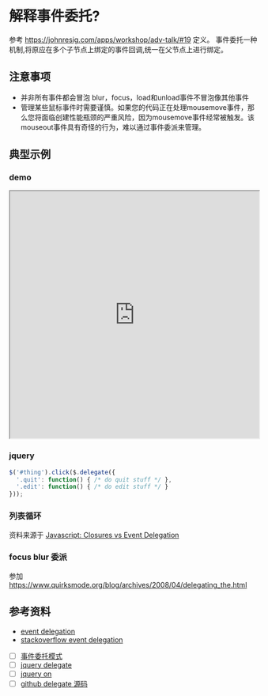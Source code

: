 # 解释事件委托?

参考 <https://johnresig.com/apps/workshop/adv-talk/#19> 定义。
事件委托一种机制,将原应在多个子节点上绑定的事件回调,统一在父节点上进行绑定。


## 注意事项
* 并非所有事件都会冒泡 blur，focus，load和unload事件不冒泡像其他事件
* 管理某些鼠标事件时需要谨慎。如果您的代码正在处理mousemove事件，那么您将面临创建性能瓶颈的严重风险，因为mousemove事件经常被触发。该mouseout事件具有奇怪的行为，难以通过事件委派来管理。

## 典型示例
### demo
<iframe src="https://embed.plnkr.co/plunk/KdTLHB6jOgw2tvY82SXt?show=preview" width="100%" height="500"></iframe>

### jquery
```js
$('#thing').click($.delegate({
  '.quit': function() { /* do quit stuff */ },
  '.edit': function() { /* do edit stuff */ }
}));
```

### 列表循环
资料来源于 [Javascript: Closures vs Event Delegation](https://lists.evolt.org/archive/Week-of-Mon-20090209/127331.html)


### focus blur 委派
参加 <https://www.quirksmode.org/blog/archives/2008/04/delegating_the.html>

## 参考资料
* [event delegation](https://humanwhocodes.com/blog/2009/06/30/event-delegation-in-javascript/)
*  [stackoverflow event delegation](https://stackoverflow.com/questions/1687296/what-is-dom-event-delegation)
* [ ]   [事件委托模式](https://zh.javascript.info/event-delegation)
* [ ]   [jquery delegate](https://api.jquery.com/delegate/)
* [ ]   [jquery on](https://api.jquery.com/on/#direct-and-delegated-events)
* [ ]   [github delegate 源码](https://github.com/dgraham/delegated-events#readme)